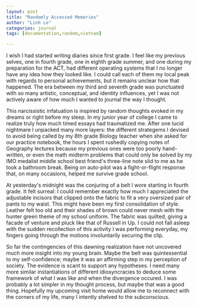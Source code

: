 ```yaml
---
layout: post
title: "Randomly Accessed Memories"
author: "Linh Le"
categories: journal
tags: [documentation,random,vietnam]

---
```

I wish I had started writing diaries since first grade. I feel like my previous selves, one in fourth grade, one in eighth grade summer, and one during my preparation for the ACT, had different operating systems that I no longer have any idea how they looked like. I could call each of them my local peak with regards to personal achievements, but it remains unclear how that happened. The era between my third and seventh grade was punctuated with so many artistic, conceptual, and identity influences, yet I was not actively aware of how much I wanted to journal the way I thought.

This narcissistic infatuation is inspired by random thoughts evoked in my dreams or right before my sleep. In my junior year of college I came to realize truly how much timed essays had traumatized me. After one lucid nightmare I unpacked many more layers: the different strategems I devised to avoid being called by my 8th grade Biology teacher when she asked for our practice notebook, the hours I spent rushedly copying notes of Geography lectures because my previous ones were too poorly hand-written, or even the math midterm problems that could only be solved by my IMO medalist middle school best friend's three-line note slid to me as he took a bathroom break. Being on auto-pilot was a fight-or-flight response that, on many occasions, helped me survive grade school.

At yesterday's midnight was the conjuring of a belt I wore starting in fourth grade. It felt surreal: I could remember exactly how much I appreciated the adjustable incisors that clipped onto the fabric to fit a very oversized pair of pants to my waist. This might have been my first consolidation of style. Leather felt too old and their shades of brown could never mesh with the hunter green theme of my school uniform. The fabric was quilted, giving a facade of venture and pluck like that of Russell in Up. I could not fall asleep with the sudden recollection of this activity I was performing everyday, my fingers going through the motions involuntarily securing the clip.

So far the contingencies of this dawning realization have not uncovered much more insight into my young brain. Maybe the belt was quintessential to my self-confidence; maybe it was an affirming step in my perception of society. The evidence is scant to support any hypotheses. I need many more similar instantiations of different idiosyncracies to deduce some framework of what I was like and when the divergence occured. I was probably a lot simpler in my thought process, but maybe that was a good thing. Hopefully my upcoming visit home would allow me to reconnect with the corners of my life, many I intently shelved to the subconscious.